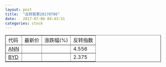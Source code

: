 ```yaml
---
layout: post
title:  "反转股票20170706"
date:   2017-07-06 04:43:31
categories: stock
---
```


<script type="text/javascript">
var stockList = []
stockList.push('gb_ann');
stockList.push('gb_byd');
</script>

<table border="1">
 <tr>
 <td>代码</td>
  <td>最新价</td>
  <td>涨跌幅(%)</td>
 <td>反转指数</td>
</tr>
  <tr id="ann"><td><a href="http://stock.finance.sina.com.cn/usstock/quotes/ANN.html" target="_blank">ANN</a></td><td></td><td></td><td>4.556</td></tr>
  <tr id="byd"><td><a href="http://stock.finance.sina.com.cn/usstock/quotes/BYD.html" target="_blank">BYD</a></td><td></td><td></td><td>2.375</td></tr>
</table>
